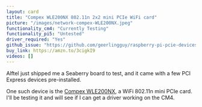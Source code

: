```yaml
---
layout: card
title: "Compex WLE200NX 802.11n 2x2 mini PCIe WiFi card"
picture: "/images/network-compex-WLE200NX.jpeg"
functionality_cm4: "Currently Testing"
functionality_pi5: "Untested"
driver_required: "Yes"
github_issue: "https://github.com/geerlingguy/raspberry-pi-pcie-devices/issues/313"
buy_link: https://amzn.to/3cigkI9
videos: []
---
```

Alftel just shipped me a Seaberry board to test, and it came with a few PCI Express devices pre-installed.

One such device is the [Compex WLE200NX](https://amzn.to/3cigkI9), a WiFi 802.11n mini PCIe card. I'll be testing it and will see if I can get a driver working on the CM4.
